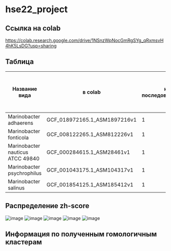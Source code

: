 # hse22_project
## Ссылка на colab
https://colab.research.google.com/drive/1NSnzWpNocGmRgSYg_qRxmsvH4hK5LsDG?usp=sharing
## Таблица
| Название вида     | в colab | к-во последовательностей | общая длина | количество аннотированных генов | доля аннотированных генов в геноме | кол-во участков с zh-score >500 | Общая длина участков с zh-score > 500 |
| ---      | ---       | ---      | ---       | ---      | ---       | ---      | ---       |
| Marinobacter adhaerens | GCF_018972165.1_ASM1897216v1 | 1 | 4420856 | 4148 | 91.85% | 12648 | 124384 |
| Marinobacter fonticola | GCF_008122265.1_ASM812226v1 | 1 | 4543926 | 4054 | 87.94% | 23132 | 226470 |
| Marinobacter nauticus ATCC 49840 | GCF_000284615.1_ASM28461v1 | 1 | 3989480 | 3676 | 91.92% | 11762	| 116226 |
| Marinobacter psychrophilus | GCF_001043175.1_ASM104317v1 | 1 | 3998597 | 3677	 | 89.33% | 17237 | 168268 |
| Marinobacter salinus | GCF_001854125.1_ASM185412v1 | 1 | 4121005 | 3819 | 91.58% | 11628 | 114482 |
## Распределение zh-score
![image](https://user-images.githubusercontent.com/95506249/175116603-a999f9fb-d0ba-43b4-865f-453410f49c7d.png)
![image](https://user-images.githubusercontent.com/95506249/175116635-54acca3d-d6c0-4d5d-a582-cc17eba5de14.png)
![image](https://user-images.githubusercontent.com/95506249/175116665-cc3d3cc7-a370-4c49-9a2f-0e36a5213f79.png)
![image](https://user-images.githubusercontent.com/95506249/175116680-781cb00c-2fbd-485d-922a-acc64d2653ea.png)
![image](https://user-images.githubusercontent.com/95506249/175116700-754e2090-198a-4cd8-b7e2-2a63731714ae.png)
## Информация по полученным гомологичным кластерам
